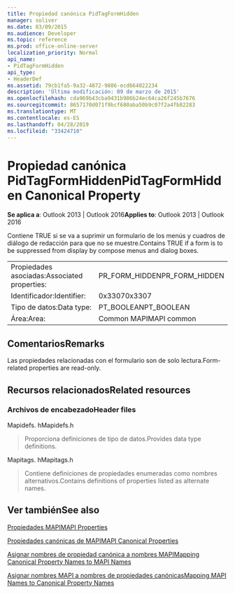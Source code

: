 ```yaml
---
title: Propiedad canónica PidTagFormHidden
manager: soliver
ms.date: 03/09/2015
ms.audience: Developer
ms.topic: reference
ms.prod: office-online-server
localization_priority: Normal
api_name:
- PidTagFormHidden
api_type:
- HeaderDef
ms.assetid: 79cb1fa5-9a32-4872-9806-ecd664022234
description: 'Última modificación: 09 de marzo de 2015'
ms.openlocfilehash: cda969b43cba9431b986b24ec64ca26f245b7676
ms.sourcegitcommit: 8657170d071f9bcf680aba50b9c07f2a4fb82283
ms.translationtype: MT
ms.contentlocale: es-ES
ms.lasthandoff: 04/28/2019
ms.locfileid: "33424710"
---
```

# <a name="pidtagformhidden-canonical-property"></a><span data-ttu-id="0f15e-103">Propiedad canónica PidTagFormHidden</span><span class="sxs-lookup"><span data-stu-id="0f15e-103">PidTagFormHidden Canonical Property</span></span>

  
  
<span data-ttu-id="0f15e-104">**Se aplica a**: Outlook 2013 | Outlook 2016</span><span class="sxs-lookup"><span data-stu-id="0f15e-104">**Applies to**: Outlook 2013 | Outlook 2016</span></span> 
  
<span data-ttu-id="0f15e-105">Contiene TRUE si se va a suprimir un formulario de los menús y cuadros de diálogo de redacción para que no se muestre.</span><span class="sxs-lookup"><span data-stu-id="0f15e-105">Contains TRUE if a form is to be suppressed from display by compose menus and dialog boxes.</span></span> 
  
|||
|:-----|:-----|
|<span data-ttu-id="0f15e-106">Propiedades asociadas:</span><span class="sxs-lookup"><span data-stu-id="0f15e-106">Associated properties:</span></span>  <br/> |<span data-ttu-id="0f15e-107">PR_FORM_HIDDEN</span><span class="sxs-lookup"><span data-stu-id="0f15e-107">PR_FORM_HIDDEN</span></span>  <br/> |
|<span data-ttu-id="0f15e-108">Identificador:</span><span class="sxs-lookup"><span data-stu-id="0f15e-108">Identifier:</span></span>  <br/> |<span data-ttu-id="0f15e-109">0x3307</span><span class="sxs-lookup"><span data-stu-id="0f15e-109">0x3307</span></span>  <br/> |
|<span data-ttu-id="0f15e-110">Tipo de datos:</span><span class="sxs-lookup"><span data-stu-id="0f15e-110">Data type:</span></span>  <br/> |<span data-ttu-id="0f15e-111">PT_BOOLEAN</span><span class="sxs-lookup"><span data-stu-id="0f15e-111">PT_BOOLEAN</span></span>  <br/> |
|<span data-ttu-id="0f15e-112">Área:</span><span class="sxs-lookup"><span data-stu-id="0f15e-112">Area:</span></span>  <br/> |<span data-ttu-id="0f15e-113">Common MAPI</span><span class="sxs-lookup"><span data-stu-id="0f15e-113">MAPI common</span></span>  <br/> |
   
## <a name="remarks"></a><span data-ttu-id="0f15e-114">Comentarios</span><span class="sxs-lookup"><span data-stu-id="0f15e-114">Remarks</span></span>

<span data-ttu-id="0f15e-115">Las propiedades relacionadas con el formulario son de solo lectura.</span><span class="sxs-lookup"><span data-stu-id="0f15e-115">Form-related properties are read-only.</span></span> 
  
## <a name="related-resources"></a><span data-ttu-id="0f15e-116">Recursos relacionados</span><span class="sxs-lookup"><span data-stu-id="0f15e-116">Related resources</span></span>

### <a name="header-files"></a><span data-ttu-id="0f15e-117">Archivos de encabezado</span><span class="sxs-lookup"><span data-stu-id="0f15e-117">Header files</span></span>

<span data-ttu-id="0f15e-118">Mapidefs. h</span><span class="sxs-lookup"><span data-stu-id="0f15e-118">Mapidefs.h</span></span>
  
> <span data-ttu-id="0f15e-119">Proporciona definiciones de tipo de datos.</span><span class="sxs-lookup"><span data-stu-id="0f15e-119">Provides data type definitions.</span></span>
    
<span data-ttu-id="0f15e-120">Mapitags. h</span><span class="sxs-lookup"><span data-stu-id="0f15e-120">Mapitags.h</span></span>
  
> <span data-ttu-id="0f15e-121">Contiene definiciones de propiedades enumeradas como nombres alternativos.</span><span class="sxs-lookup"><span data-stu-id="0f15e-121">Contains definitions of properties listed as alternate names.</span></span>
    
## <a name="see-also"></a><span data-ttu-id="0f15e-122">Ver también</span><span class="sxs-lookup"><span data-stu-id="0f15e-122">See also</span></span>



[<span data-ttu-id="0f15e-123">Propiedades MAPI</span><span class="sxs-lookup"><span data-stu-id="0f15e-123">MAPI Properties</span></span>](mapi-properties.md)
  
[<span data-ttu-id="0f15e-124">Propiedades canónicas de MAPI</span><span class="sxs-lookup"><span data-stu-id="0f15e-124">MAPI Canonical Properties</span></span>](mapi-canonical-properties.md)
  
[<span data-ttu-id="0f15e-125">Asignar nombres de propiedad canónica a nombres MAPI</span><span class="sxs-lookup"><span data-stu-id="0f15e-125">Mapping Canonical Property Names to MAPI Names</span></span>](mapping-canonical-property-names-to-mapi-names.md)
  
[<span data-ttu-id="0f15e-126">Asignar nombres MAPI a nombres de propiedades canónicas</span><span class="sxs-lookup"><span data-stu-id="0f15e-126">Mapping MAPI Names to Canonical Property Names</span></span>](mapping-mapi-names-to-canonical-property-names.md)

